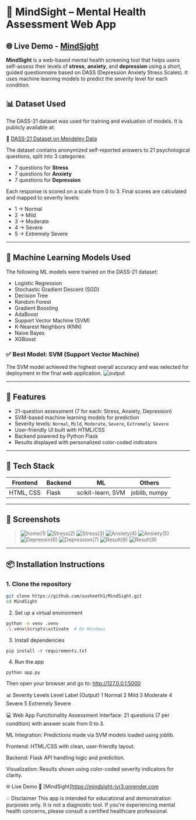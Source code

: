 # 🧠 MindSight – Mental Health Assessment Web App 
## 🌐 Live Demo - [MindSight](https://mindsight-lyr3.onrender.com)
**MindSight** is a web-based mental health screening tool that helps users self-assess their levels of **stress**, **anxiety**, and **depression** using a short, guided questionnaire based on DASS (Depression Anxiety Stress Scales). It uses machine learning models to predict the severity level for each condition.



## 📊 Dataset Used

The DASS-21 dataset was used for training and evaluation of models. It is publicly available at:

🔗 [DASS-21 Dataset on Mendeley Data](https://data.mendeley.com/datasets/br82d4xkj7/1)

The dataset contains anonymized self-reported answers to 21 psychological questions, split into 3 categories:
- 7 questions for **Stress**
- 7 questions for **Anxiety**
- 7 questions for **Depression**

Each response is scored on a scale from 0 to 3. Final scores are calculated and mapped to severity levels:
- 1 → Normal
- 2 → Mild
- 3 → Moderate
- 4 → Severe
- 5 → Extremely Severe

---

## 🧠 Machine Learning Models Used

The following ML models were trained on the DASS-21 dataset:

- Logistic Regression
- Stochastic Gradient Descent (SGD)
- Decision Tree
- Random Forest
- Gradient Boosting
- AdaBoost
- Support Vector Machine (SVM)
- K-Nearest Neighbors (KNN)
- Naive Bayes
- XGBoost

### ✅ Best Model: **SVM (Support Vector Machine)**
The SVM model achieved the highest overall accuracy and was selected for deployment in the final web application.
![output](https://github.com/user-attachments/assets/65bfcd0d-7dc5-4622-af34-f977b1c64e2b)

---

## 🌟 Features

- 21-question assessment (7 for each: Stress, Anxiety, Depression)
- SVM-based machine learning models for prediction
- Severity levels: `Normal`, `Mild`, `Moderate`, `Severe`, `Extremely Severe`
- User-friendly UI built with HTML/CSS
- Backend powered by Python Flask
- Results displayed with personalized color-coded indicators

---

## 🚀 Tech Stack

| Frontend  | Backend | ML | Others |
|-----------|---------|----|--------|
| HTML, CSS | Flask   | scikit-learn, SVM | joblib, numpy |

---

## 📸 Screenshots


> ![home(1)](https://github.com/user-attachments/assets/529adeca-0272-4be1-a1d4-6526d83877ad)
> ![Stress(2)](https://github.com/user-attachments/assets/d06d9341-6da4-4756-9633-3b398e13f9bf)
> ![Stress(3)](https://github.com/user-attachments/assets/913f3f35-dfe8-41c1-99c8-a3e7845cde15)
> ![Anxiety(4)](https://github.com/user-attachments/assets/0daf5b18-894c-4cd3-af5f-aa89c15867e0)
> ![Anxiety(5)](https://github.com/user-attachments/assets/730190e4-9cd3-4f1f-b617-d8d4d89e71ca)
> ![Depressin(6)](https://github.com/user-attachments/assets/bb0d191c-a761-49a1-a1ef-6ec6b85a7951)
> ![Depression(7)](https://github.com/user-attachments/assets/6a29a685-6109-4fd9-818d-532c9024be38)
> ![Result(8)](https://github.com/user-attachments/assets/8081fd45-0b87-4d81-9467-44730e641560)
> ![Result(9)](https://github.com/user-attachments/assets/227e1a78-5d14-454a-a8ee-9ee37188c8f7)

---

## 📦 Installation Instructions

### 1. Clone the repository

```bash
git clone https://github.com/susheeth1/MindSight.git
cd MindSight
```
2. Set up a virtual environment
```bash
python -m venv .venv
.\.venv\Scripts\activate  # On Windows
```
3. Install dependencies
```
pip install -r requirements.txt
```
4. Run the app
```
python app.py
```
Then open your browser and go to: http://127.0.0.1:5000

📊 Severity Levels
Level	Label (Output)
1	Normal
2	Mild
3	Moderate
4	Severe
5	Extremely Severe

💻 Web App Functionality
Assessment Interface: 21 questions (7 per condition) with answer scale from 0 to 3.

ML Integration: Predictions made via SVM models loaded using joblib.

Frontend: HTML/CSS with clean, user-friendly layout.

Backend: Flask API handling logic and prediction.

Visualization: Results shown using color-coded severity indicators for clarity.

🌐 Live Demo
🔗 [MindSight]https://mindsight-lyr3.onrender.com

💡 Disclaimer
This app is intended for educational and demonstration purposes only. It is not a diagnostic tool. If you're experiencing mental health concerns, please consult a certified healthcare professional.

